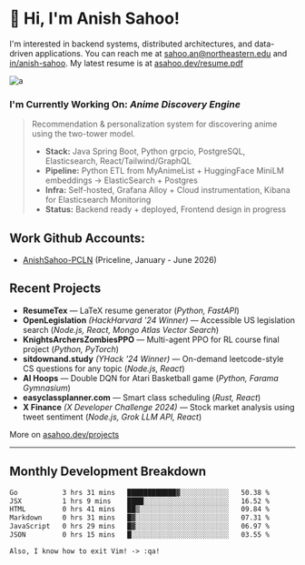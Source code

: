 # 👋 Hi, I'm Anish Sahoo! 

I'm interested in backend systems, distributed architectures, and data-driven applications.
You can reach me at [sahoo.an@northeastern.edu](mailto:sahoo.an@northeastern.edu) and [in/anish-sahoo](https://linkedin.com/in/anish-sahoo). My latest resume is at [asahoo.dev/resume.pdf](asahoo.dev/resume.pdf) 

![a](https://github-profile-summary-cards.vercel.app/api/cards/profile-details?username=anish-sahoo&theme=react)


### I'm Currently Working On: *Anime Discovery Engine*
> Recommendation & personalization system for discovering anime using the two-tower model.
> - **Stack:** Java Spring Boot, Python grpcio, PostgreSQL, Elasticsearch, React/Tailwind/GraphQL
> - **Pipeline:** Python ETL from MyAnimeList + HuggingFace MiniLM embeddings → ElasticSearch + Postgres
> - **Infra:** Self-hosted, Grafana Alloy + Cloud instrumentation, Kibana for Elasticsearch Monitoring
> - **Status:** Backend ready + deployed, Frontend design in progress

## Work Github Accounts:
- [AnishSahoo-PCLN](https://github.com/AnishSahoo-PCLN) (Priceline, January - June 2026)  

## Recent Projects  
- **ResumeTex** — LaTeX resume generator (_Python, FastAPI_)  
- **OpenLegislation** _(HackHarvard '24 Winner)_ — Accessible US legislation search (_Node.js, React, Mongo Atlas Vector Search_)
- **KnightsArchersZombiesPPO** — Multi-agent PPO for RL course final project (_Python, PyTorch_)  
- **sitdownand.study** _(YHack '24 Winner)_ — On-demand leetcode-style CS questions for any topic (_Node.js, React_)  
- **AI Hoops** — Double DQN for Atari Basketball game (_Python, Farama Gymnasium_)  
- **easyclassplanner.com** — Smart class scheduling (_Rust, React_)  
- **X Finance** _(X Developer Challenge 2024)_ — Stock market analysis using tweet sentiment (_Node.js, Grok LLM API, React_)  

More on [asahoo.dev/projects](https://asahoo.dev/projects)  

---
<!---
anish-sahoo/anish-sahoo is a ✨ special ✨ repository because its `README.md` (this file) appears on your GitHub profile.
You can click the Preview link to take a look at your changes.
--->

<!---
![most used languages](https://github-readme-stats-anish-sahoo.vercel.app/api/top-langs/?username=anish-sahoo&theme=react&hide_border=true&count_private=true&include_all_commits=true&langs_count=40&layout=compact&card_width=334&hide=HLSL,ShaderLab,C%23,Jupyter+Notebook,Objective-C%2B%2B,Ruby,Objective-C,lua)
--->

## Monthly Development Breakdown
<!--START_SECTION:waka-->

```txt
Go           3 hrs 31 mins   ████████████▓░░░░░░░░░░░░   50.38 %
JSX          1 hrs 9 mins    ████░░░░░░░░░░░░░░░░░░░░░   16.52 %
HTML         0 hrs 41 mins   ██▒░░░░░░░░░░░░░░░░░░░░░░   09.84 %
Markdown     0 hrs 31 mins   █▓░░░░░░░░░░░░░░░░░░░░░░░   07.31 %
JavaScript   0 hrs 29 mins   █▓░░░░░░░░░░░░░░░░░░░░░░░   06.97 %
JSON         0 hrs 15 mins   █░░░░░░░░░░░░░░░░░░░░░░░░   03.55 %
```

<!--END_SECTION:waka-->

```
Also, I know how to exit Vim! -> :qa!
```
